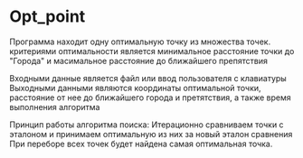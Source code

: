 # Opt_point
Программа находит одну оптимальную точку из множества точек.
критериями оптимальности является минимальное расстояние точки до "Города" и масимальное расстояние до ближайшего препятствия

Входными данные является файл или ввод пользователя с клавиатуры
Выходными данными являются координаты оптимальной точки, расстояние от нее до ближайшего города и претятствия, а также время выполнения алгоритма

Принцип работы алгоритма поиска:
Итерационно сравниваем точки с эталоном и принимаем оптимальную из них за новый эталон сравнения
При переборе всех точек будет найдена самая оптимальная точка.
